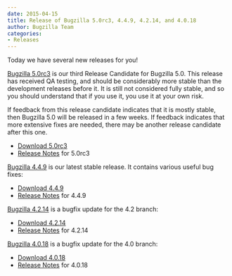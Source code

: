 ```yaml
---
date: 2015-04-15
title: Release of Bugzilla 5.0rc3, 4.4.9, 4.2.14, and 4.0.18
author: Bugzilla Team
categories:
- Releases
---
```


Today we have several new releases for you!

[Bugzilla 5.0rc3](/releases/5.0/) is our third Release Candidate for Bugzilla 5.0\. This release has received QA testing, and should be considerably more stable than the development releases before it. It is still not considered fully stable, and so you should understand that if you use it, you use it at your own risk.

If feedback from this release candidate indicates that it is mostly stable, then Bugzilla 5.0 will be released in a few weeks. If feedback indicates that more extensive fixes are needed, there may be another release candidate after this one.

*   [Download 5.0rc3](/download/#v50)
*   [Release Notes](/releases/5.0/) for 5.0rc3

[Bugzilla 4.4.9](/releases/4.4.9/) is our latest stable release. It contains various useful bug fixes:

*   [Download 4.4.9](/download/#v44)
*   [Release Notes](/releases/4.4.9/) for 4.4.9

[Bugzilla 4.2.14](/releases/4.2.14/) is a bugfix update for the 4.2 branch:

*   [Download 4.2.14](/download/#v42)
*   [Release Notes](/releases/4.2.14/) for 4.2.14

[Bugzilla 4.0.18](/releases/4.0.18/) is a bugfix update for the 4.0 branch:

*   [Download 4.0.18](/download/#v40)
*   [Release Notes](/releases/4.0.18/) for 4.0.18

